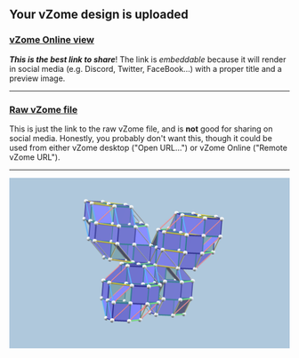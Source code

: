 ## Your vZome design is uploaded

### [vZome Online view][embed]

***This is the best link to share***!  The link is *embeddable* because it will render in social media (e.g. Discord, Twitter, FaceBook...) with a proper title and a preview image.

---

### [Raw vZome file][raw]

This is just the link to the raw vZome file, and is **not** good for
sharing on social media.
Honestly, you probably don't want this, though it could be used from either
vZome desktop ("Open URL...") or vZome Online ("Remote vZome URL").

---

![Image](<Tetra-9-zone-hybrid.png>)


[embed]: <https://vzome.com/app/embed.py?url=https://raw.githubusercontent.com/John-Kostick/vzome-sharing/main/2021/09/12/13-24-54-Tetra-9-zone-hybrid/Tetra-9-zone-hybrid.vZome>
[raw]: <https://raw.githubusercontent.com/John-Kostick/vzome-sharing/main/2021/09/12/13-24-54-Tetra-9-zone-hybrid/Tetra-9-zone-hybrid.vZome>
